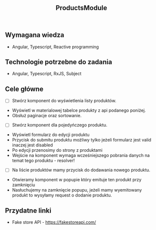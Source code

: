 <h2 align="center">ProductsModule</h2>

<br>

## Wymagana wiedza

- Angular, Typescript, Reactive programming

## Technologie potrzebne do zadania

- Angular, Typescript, RxJS, Subject

## Cele główne

- [ ] Stwórz komponent do wyświetlenia listy produktów.

* Wyświetl w materialowej tabelce produkty z api podanego poniżej.
* Obsłuż paginacje oraz sortowanie.

- [ ] Stwórz komponent dla pojedyńczego produktu.

* Wyświetl formularz do edycji produktu
* Przycisk do submitu produktu możliwy tylko jeżeli formularz jest valid inaczej jest disabled
* Po edycji przenosimy do strony z produktami
* Wejście na komponent wymaga wcześniejszego pobrania danych na temat tego produktu - resolver!

- [ ] Na liście produktów mamy przycisk do dodawania nowego produktu.

* Otwieramy komponent w popupie który emituje ten produkt przy zamknięciu
* Nasłuchujemy na zamknięcie popupu, jeżeli mamy wyemitowany produkt to wysyłamy request o dodanie produktu.

## Przydatne linki

- Fake store API - https://fakestoreapi.com/
